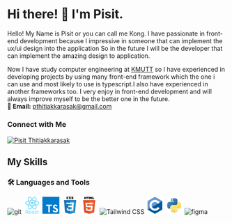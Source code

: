 # Hi there! 👋 I'm Pisit.

Hello! My Name is Pisit or you can call me Kong. I have passionate in front-end development because I impressive in someone that can implement the ux/ui design into the application So in the future I will be the developer that can implement the amazing design to application.
    
Now I have study computer engineering at [KMUTT](https://www.kmutt.ac.th/) so I have experienced in developing projects by using many front-end framework which the one i can use and most likely to use is typescript.I also have experienced in another frameworks too. I very enjoy in front-end development and will always improve myself to be the better one in the future.
</br>**📧 Email:** [pthitiakkarasak@gmail.com](mailto:pthitiakkarasak@gmail.com)

### Connect with Me

<p align="left">
<a href="www.linkedin.com/in/pisit-thiti/"><img align="center" src="https://raw.githubusercontent.com/rahuldkjain/github-profile-readme-generator/master/src/images/icons/Social/linked-in-alt.svg" alt="Pisit Thitiakkarasak" height="30" width="40" /></a>
</p>

## My Skills

### 🛠️ Languages and Tools

<div align="left">
  <img src="https://www.vectorlogo.zone/logos/git-scm/git-scm-icon.svg" alt="git" width="40" height="40"/>
  <img alt="React" src="https://raw.githubusercontent.com/devicons/devicon/master/icons/react/react-original-wordmark.svg" width="40" height="40">
  <img alt="TypeScript" src="https://raw.githubusercontent.com/devicons/devicon/master/icons/typescript/typescript-original.svg" width="40" height="40">
  <img alt="CSS" src="https://raw.githubusercontent.com/devicons/devicon/master/icons/css3/css3-original-wordmark.svg" width="40" height="40">
  <img alt="HTML5" src="https://raw.githubusercontent.com/devicons/devicon/master/icons/html5/html5-original-wordmark.svg" width="40" height="40">
  <img alt="Tailwind CSS" src="https://www.vectorlogo.zone/logos/tailwindcss/tailwindcss-icon.svg" width="40" height="40">
  <img alt="C" src="https://raw.githubusercontent.com/devicons/devicon/master/icons/c/c-original.svg" width="40" height="40">
  <img alt="Python" src="https://raw.githubusercontent.com/devicons/devicon/master/icons/python/python-original.svg" width="40" height="40">
  <img src="https://www.vectorlogo.zone/logos/figma/figma-icon.svg" alt="figma" width="40" height="40"/>
</div>
